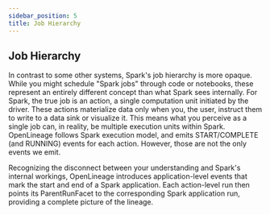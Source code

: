 ```yaml
---
sidebar_position: 5
title: Job Hierarchy
---
```


## Job Hierarchy

In contrast to some other systems, Spark's job hierarchy is more opaque. 
While you might schedule "Spark jobs" through code or notebooks, these represent an entirely different concept than what Spark sees internally.
For Spark, the true job is an action, a single computation unit initiated by the driver.
These actions materialize data only when you, the user, instruct them to write to a data sink or visualize it.
This means what you perceive as a single job can, in reality, be multiple execution units within Spark.
OpenLineage follows Spark execution model, and emits START/COMPLETE (and RUNNING) events
for each action. However, those are not the only events we emit.

Recognizing the disconnect between your understanding and Spark's internal workings, 
OpenLineage introduces application-level events that mark the start and end of a Spark application.
Each action-level run then points its ParentRunFacet to the corresponding Spark application run, providing a complete picture of the lineage.